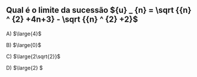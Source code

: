 ##  Qual é o limite da sucessão  ${u} _ {n} = \sqrt {{n} ^ {2} +4n+3} - \sqrt {{n} ^ {2} +2}$
A) $\large{4}$

B) $\large{0}$

C) $\large{2\sqrt{2}}$

D) $\large{2} $